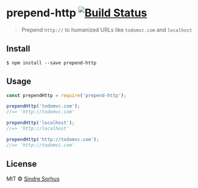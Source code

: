 # prepend-http [![Build Status](https://travis-ci.org/sindresorhus/prepend-http.svg?branch=master)](https://travis-ci.org/sindresorhus/prepend-http)

> Prepend `http://` to humanized URLs like `todomvc.com` and `localhost`


## Install

```
$ npm install --save prepend-http
```


## Usage

```js
const prependHttp = require('prepend-http');

prependHttp('todomvc.com');
//=> 'http://todomvc.com'

prependHttp('localhost');
//=> 'http://localhost'

prependHttp('http://todomvc.com');
//=> 'http://todomvc.com'
```


## License

MIT © [Sindre Sorhus](https://sindresorhus.com)

